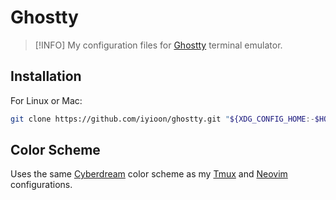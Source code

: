 # Ghostty

> [!INFO]
> My configuration files for [Ghostty](https://ghostty.org/) terminal emulator.

## Installation

For Linux or Mac:

```bash
git clone https://github.com/iyioon/ghostty.git "${XDG_CONFIG_HOME:-$HOME/.config}"/ghostty
```

## Color Scheme

Uses the same [Cyberdream](https://github.com/scottmckendry/cyberdream.nvim/tree/main/extras/ghostty) color scheme as my [Tmux](https://github.com/iyioon/tmux) and [Neovim](https://github.com/iyioon/nvim) configurations.
